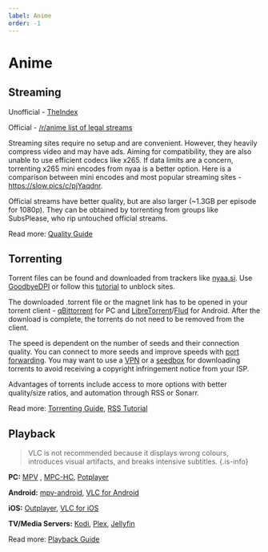 ```yaml
---
label: Anime
order: -1
---
```


# Anime

## Streaming

Unofficial - [TheIndex](https://theindex.moe/)

Official - [/r/anime list of legal streams](https://www.reddit.com/r/anime/wiki/legal_streams)

Streaming sites require no setup and are convenient. However, they heavily compress video and may have ads. Aiming for compatibility, they are also unable to use efficient codecs like x265. If data limits are a concern, torrenting x265 mini encodes from nyaa is a better option. Here is a comparison between mini encodes and most popular streaming sites - https://slow.pics/c/pjYaqdnr.

Official streams have better quality, but are also larger (~1.3GB per episode for 1080p). They can be obtained by torrenting from groups like SubsPlease, who rip untouched official streams.

Read more: [Quality Guide](/guides/quality)

## Torrenting

Torrent files can be found and downloaded from trackers like [nyaa.si](https://nyaa.si). Use [GoodbyeDPI](https://github.com/ValdikSS/GoodbyeDPI) or follow this [tutorial](/tutorials/unblock) to unblock sites.

The downloaded .torrent file or the magnet link has to be opened in your torrent client - [qBittorrent](https://www.qbittorrent.org/download.php) for PC and [LibreTorrent](https://play.google.com/store/apps/details?id=org.proninyaroslav.libretorrent)/[Flud](https://play.google.com/store/apps/details?id=com.delphicoder.flud) for Android. After the download is complete, the torrents do not need to be removed from the client.

The speed is dependent on the number of seeds and their connection quality. You can connect to more seeds and improve speeds with [port forwarding](/en/guides/torrenting#how-to-port-forward). You may want to use a [VPN](/en/faq/vpn) or a [seedbox](/en/guides/torrenting#what-is-a-seedbox) for downloading torrents to avoid receiving a copyright infringement notice from your ISP.

Advantages of torrents include access to more options with better quality/size ratios, and automation through RSS or Sonarr.

Read more: [Torrenting Guide](/en/guides/torrenting), [RSS Tutorial](/tutorials/rss)

## Playback

> VLC is not recommended because it displays wrong colours, introduces visual artifacts, and breaks intensive subtitles.
> {.is-info}

**PC:** [MPV](https://mpv.io/installation/) , [MPC-HC](https://github.com/clsid2/mpc-hc/releases), [Potplayer](https://potplayer.daum.net)

**Android:** [mpv-android](https://play.google.com/store/apps/details?id=is.xyz.mpv&hl=lv&gl=US), [VLC for Android](https://play.google.com/store/apps/details?id=org.videolan.vlc)

**iOS:** [Outplayer](https://apps.apple.com/us/app/outplayer/id1449923287), [VLC for iOS](https://apps.apple.com/us/app/vlc-media-player/id650377962)

**TV/Media Servers:** [Kodi](https://kodi.tv), [Plex](https://www.plex.tv/), [Jellyfin](https://jellyfin.org/)

Read more: [Playback Guide](/en/guides/playback)
